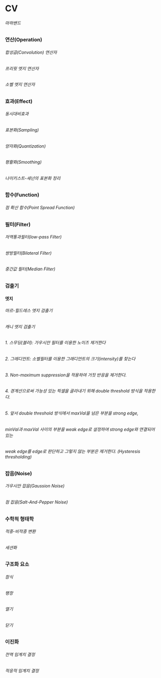 # CV
###### 마하밴드
### 연산(Operation)
###### 합성곱(Convolution)  연산자
###### 프리윗 엣지 연산자
###### 소벨 엣지 연산자 

### 효과(Effect)
###### 동시대비효과
###### 표본화(Sampling)
###### 양자화(Quantization)
###### 평활화(Smoothing)
###### 나이키스트-새넌의 표본화 정리

### 함수(Function)
###### 점 확산 함수(Point Spread Function)

### 필터(Filter)
###### 저역통과필터(low-pass Filter)
###### 쌍방필터(Bilateral Filter)
###### 중간값 필터(Median Filter)

### 검출기
#### 엣지
###### 마르-힐드레스 엣지 검출기
###### 캐니 엣지 검출기
###### 1. 스무딩(블러): 가우시안 필터를 이용한 노이즈 제거한다
###### 2. 그레디언트: 소벨필터를 이용한 그래디언트의 크기(intensity)를 찾는다
###### 3. Non-maximum suppression을 적용하여 거짓 반응을 제거한다.
###### 4. 경계선으로써 가능성 있는 픽셀을 골라내기 위해 double threshold 방식을 적용한다.
###### 5. 앞서 double threshold 방식에서 maxVal을 넘은 부분을 strong edge, 
######    minVal과 maxVal 사이의 부분을 weak edge로 설정하여 strong edge와 연결되어 있는 
###### weak edge를 edge로 판단하고 그렇지 않는 부분은 제거한다. (Hysteresis thresholding)


### 잡음(Noise)
###### 가우시안 잡음(Gaussion Noise)
###### 점 잡음(Salt-And-Pepper Noise)

### 수학적 형태학
###### 적중-비적중 변환
###### 세션화

### 구조화 요소
###### 참식
###### 팽창
###### 열기
###### 닫기

### 이진화
###### 전역 임계치 결정
###### 적응적 임계치 결정


